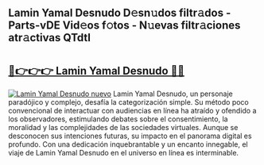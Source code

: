 ## Lamin Yamal Desnudo D𝚎sn𝚞dos filtr𝚊dos - Parts-vDE Vid𝚎os f𝚘tos - N𝚞evas filtr𝚊ciones atr𝚊ctivas QTdtI

# <h2><a href="http://mbcfk8.tromn.icu/?c=Lamin+Yamal+Desnudo">🔗👉👉👉 Lamin Yamal Desnudo 🔗🔗</a></h2>

[![Lamin Yamal Desnudo nuevo](https://i.imgur.com/pEAQMta.gif)](http://mbcfk8.tromn.icu/?c=Lamin+Yamal+Desnudo)
Lamin Yamal Desnudo, un personaje paradójico y complejo, desafía la categorización simple. Su método poco convencional de interactuar con audiencias en línea ha atraído y ofendido a los observadores, estimulando debates sobre el consentimiento, la moralidad y las complejidades de las sociedades virtuales. Aunque se desconocen sus intenciones futuras, su impacto en el panorama digital es profundo. Con una dedicación inquebrantable y un encanto innegable, el viaje de Lamin Yamal Desnudo en el universo en línea es interminable.
